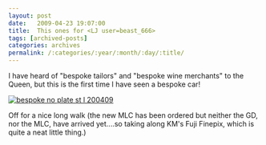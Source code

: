 ```yaml
---
layout: post
date:	2009-04-23 19:07:00
title:  This ones for <LJ user=beast_666>
tags: [archived-posts]
categories: archives
permalink: /:categories/:year/:month/:day/:title/
---
```

I have heard of "bespoke tailors" and "bespoke wine merchants" to the Queen, but this is the first time I have seen a bespoke car!


<a href="http://s562.photobucket.com/albums/ss67/pugaippadam/?action=view&current=DSCF3806.jpg" target="_blank"><img src="http://i562.photobucket.com/albums/ss67/pugaippadam/DSCF3806.jpg" border="0" alt="bespoke no plate st l 200409"></a>

Off for a nice long walk (the new MLC has been ordered but neither the GD, nor the MLC, have arrived yet....so taking along KM's Fuji Finepix, which is quite a neat little thing.)
